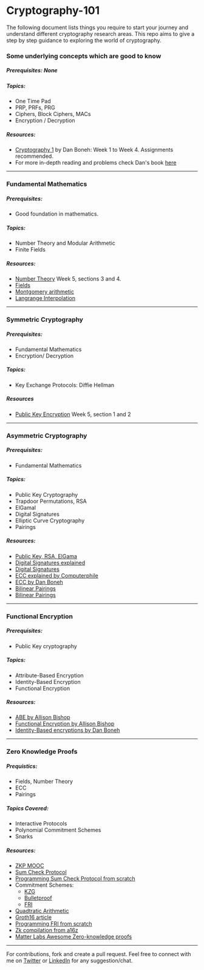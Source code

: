 # Cryptography-101

The following document lists things you require to start your journey and understand different cryptography research areas. This repo aims to give a step by step guidance to exploring the world of cryptography.

### Some underlying concepts which are good to know
##### Prerequisites: None

##### Topics:
- One Time Pad
- PRP, PRFs, PRG
- Ciphers, Block Ciphers, MACs
- Encryption / Decryption

##### Resources:
- [Cryptography 1](https://www.coursera.org/learn/crypto/home/welcome) by Dan Boneh: Week 1 to Week 4. Assignments recommended.
- For more in-depth reading and problems check Dan's book [here](https://toc.cryptobook.us/)

---

### Fundamental Mathematics
##### Prerequisites: 
- Good foundation in mathematics.

##### Topics:
- Number Theory and Modular Arithmetic
- Finite Fields

##### Resources:
- [Number Theory](https://www.coursera.org/learn/crypto/home/welcome) Week 5, sections 3 and 4.
- [Fields](https://www.youtube.com/watch?v=MAhmV_omOwA&list=PLFX2cij7c2PynTNWDBzmzaD6ij170ILbQ&index=9&ab_channel=LambdaClass)
- [Montgomery arithmetic](https://www.youtube.com/watch?v=hUl8ZB6hpUM&t=142s&ab_channel=RISCZero)
- [Langrange Interpolation](https://www.geeksforgeeks.org/lagrange-interpolation-formula/)

---

### Symmetric Cryptography
##### Prerequisites:
- Fundamental Mathematics
- Encryption/ Decryption

##### Topics:
- Key Exchange Protocols: Diffie Hellman

##### Resources
- [Public Key Encryption](https://www.coursera.org/learn/crypto/home/week/5) Week 5, section 1 and 2

---

### Asymmetric Cryptography
##### Prerequisites:
- Fundamental Mathematics

##### Topics:
- Public Key Cryptography
- Trapdoor Permutations, RSA
- ElGamal
- Digital Signatures
- Elliptic Curve Cryptography
- Pairings

##### Resources:
- [Public Key, RSA, ElGama](https://www.coursera.org/learn/crypto/home/week/6)
- [Digital Signatures explained](https://www.youtube.com/watch?v=s22eJ1eVLTU&ab_channel=Computerphile)
- [Digital Signatures](https://toc.cryptobook.us/)
- [ECC explained by Computerphile](https://www.youtube.com/watch?v=NF1pwjL9-DE&t=257s&ab_channel=Computerphile)
- [ECC by Dan Boneh](https://toc.cryptobook.us/)
- [Bilinear Pairings](https://twitter.com/privacy_prophet/status/1738503612094148718)
- [Bilinear Pairings](https://ntnuopen.ntnu.no/ntnu-xmlui/bitstream/handle/11250/2618796/no.ntnu%3Ainspera%3A2448650.pdf?sequence=1#:~:text=)
  
---

### Functional Encryption
##### Prerequisites: 
- Public Key cryptography

##### Topics:
- Attribute-Based Encryption
- Identity-Based Encryption
- Functional Encryption

##### Resources:
- [ABE by Allison Bishop](https://www.youtube.com/watch?v=89-1-JzNMpg&t=1513s&ab_channel=Bar-IlanUniversity-%D7%90%D7%95%D7%A0%D7%99%D7%91%D7%A8%D7%A1%D7%99%D7%98%D7%AA%D7%91%D7%A8-%D7%90%D7%99%D7%9C%D7%9F)
- [Functional Encryption by Allison Bishop](https://www.youtube.com/watch?v=PrsF_17TTrU&t=275s&ab_channel=Bar-IlanUniversity-%D7%90%D7%95%D7%A0%D7%99%D7%91%D7%A8%D7%A1%D7%99%D7%98%D7%AA%D7%91%D7%A8-%D7%90%D7%99%D7%9C%D7%9F)
- [Identity-Based encryptions by Dan Boneh](https://www.youtube.com/watch?v=Tt7cJnZDth0&ab_channel=Bar-IlanUniversity-%D7%90%D7%95%D7%A0%D7%99%D7%91%D7%A8%D7%A1%D7%99%D7%98%D7%AA%D7%91%D7%A8-%D7%90%D7%99%D7%9C%D7%9F)

---

### Zero Knowledge Proofs
##### Prequistics:
- Fields, Number Theory
- ECC
- Pairings

##### Topics Covered:
- Interactive Protocols
- Polynomial Commitment Schemes
- Snarks

##### Resources:
- [ZKP MOOC](https://www.youtube.com/watch?v=uchjTIlPzFo&list=PLS01nW3Rtgor_yJmQsGBZAg5XM4TSGpPs&ab_channel=Blockchain-Web3MOOCs)
- [Sum Check Protocol](https://rac-sri.medium.com/understanding-interactive-proof-systems-and-sum-check-protocol-part-1-6afd9edc67ec)
- [Programming Sum Check Protocol from scratch](https://rac-sri.medium.com/understanding-interactive-proof-systems-and-sum-check-protocol-part-2-a2eef4a1e061)
- Commitment Schemes:
   - [KZG](https://blog.rachitasrivastava.com/demystifying-kzg-poly-commit-scheme)
   - [Bulletproof](https://blog.rachitasrivastava.com/bulletproof-commitment-schemes-integrating-cryptography-and-mathematics)
   - [FRI](https://blog.rachitasrivastava.com/fri-polynomial-commitment-scheme)
- [Quadtratic Arithmetic](https://blog.rachitasrivastava.com/circuit-satisfiability-to-quadratic-arithmetic-program)
- [Groth16 article](https://blog.rachitasrivastava.com/groth-16-a-linear-pcp-based-snark)
- [Programming FRI from scratch](https://blog.lambdaclass.com/how-to-code-fri-from-scratch/)
- [Zk compilation from a16z](https://a16zcrypto.com/posts/article/zero-knowledge-canon/)
- [Matter Labs Awesome Zero-knowledge proofs](https://github.com/matter-labs/awesome-zero-knowledge-proofs?tab=readme-ov-file)


---

For contributions, fork and create a pull request.
Feel free to connect with me on [Twitter](https://twitter.com/privacy_prophet) or [LinkedIn](https://www.linkedin.com/in/rachit-anand-srivastava-345307173/) for any suggestion/chat.

